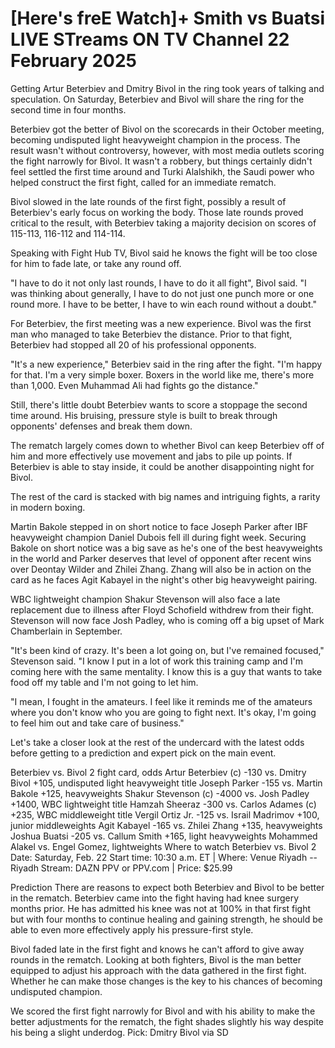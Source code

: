 # [Here's freE Watch]+ Smith vs Buatsi LIVE STreams ON TV Channel 22 February 2025

Getting Artur Beterbiev and Dmitry Bivol in the ring took years of talking and speculation. On Saturday, Beterbiev and Bivol will share the ring for the second time in four months.

Beterbiev got the better of Bivol on the scorecards in their October meeting, becoming undisputed light heavyweight champion in the process. The result wasn't without controversy, however, with most media outlets scoring the fight narrowly for Bivol. It wasn't a robbery, but things certainly didn't feel settled the first time around and Turki Alalshikh, the Saudi power who helped construct the first fight, called for an immediate rematch.

Bivol slowed in the late rounds of the first fight, possibly a result of Beterbiev's early focus on working the body. Those late rounds proved critical to the result, with Beterbiev taking a majority decision on scores of 115-113, 116-112 and 114-114.

Speaking with Fight Hub TV, Bivol said he knows the fight will be too close for him to fade late, or take any round off.

"I have to do it not only last rounds, I have to do it all fight", Bivol said. "I was thinking about generally, I have to do not just one punch more or one round more. I have to be better, I have to win each round without a doubt."

For Beterbiev, the first meeting was a new experience. Bivol was the first man who managed to take Beterbiev the distance. Prior to that fight, Beterbiev had stopped all 20 of his professional opponents.

"It's a new experience," Beterbiev said in the ring after the fight. "I'm happy for that. I'm a very simple boxer. Boxers in the world like me, there's more than 1,000. Even Muhammad Ali had fights go the distance."

Still, there's little doubt Beterbiev wants to score a stoppage the second time around. His bruising, pressure style is built to break through opponents' defenses and break them down.

The rematch largely comes down to whether Bivol can keep Beterbiev off of him and more effectively use movement and jabs to pile up points. If Beterbiev is able to stay inside, it could be another disappointing night for Bivol.

The rest of the card is stacked with big names and intriguing fights, a rarity in modern boxing.

Martin Bakole stepped in on short notice to face Joseph Parker after IBF heavyweight champion Daniel Dubois fell ill during fight week. Securing Bakole on short notice was a big save as he's one of the best heavyweights in the world and Parker deserves that level of opponent after recent wins over Deontay Wilder and Zhilei Zhang. Zhang will also be in action on the card as he faces Agit Kabayel in the night's other big heavyweight pairing.

WBC lightweight champion Shakur Stevenson will also face a late replacement due to illness after Floyd Schofield withdrew from their fight. Stevenson will now face Josh Padley, who is coming off a big upset of Mark Chamberlain in September.

"It's been kind of crazy. It's been a lot going on, but I've remained focused," Stevenson said. "I know I put in a lot of work this training camp and I'm coming here with the same mentality. I know this is a guy that wants to take food off my table and I'm not going to let him.

"I mean, I fought in the amateurs. I feel like it reminds me of the amateurs where you don't know who you are going to fight next. It's okay, I'm going to feel him out and take care of business."

Let's take a closer look at the rest of the undercard with the latest odds before getting to a prediction and expert pick on the main event.

Beterbiev vs. Bivol 2 fight card, odds
Artur Beterbiev (c) -130 vs. Dmitry Bivol +105, undisputed light heavyweight title
Joseph Parker -155 vs. Martin Bakole +125, heavyweights
Shakur Stevenson (c) -4000 vs. Josh Padley +1400, WBC lightweight title
Hamzah Sheeraz -300 vs. Carlos Adames (c) +235, WBC middleweight title
Vergil Ortiz Jr. -125 vs. Israil Madrimov +100, junior middleweights
Agit Kabayel -165 vs. Zhilei Zhang +135, heavyweights
Joshua Buatsi -205 vs. Callum Smith +165, light heavyweights
Mohammed Alakel vs. Engel Gomez, lightweights
Where to watch Beterbiev vs. Bivol 2
Date: Saturday, Feb. 22
Start time: 10:30 a.m. ET | Where: Venue Riyadh -- Riyadh
Stream: DAZN PPV or PPV.com | Price: $25.99

Prediction
There are reasons to expect both Beterbiev and Bivol to be better in the rematch. Beterbiev came into the fight having had knee surgery months prior. He has admitted his knee was not at 100% in that first fight but with four months to continue healing and gaining strength, he should be able to even more effectively apply his pressure-first style.

Bivol faded late in the first fight and knows he can't afford to give away rounds in the rematch. Looking at both fighters, Bivol is the man better equipped to adjust his approach with the data gathered in the first fight. Whether he can make those changes is the key to his chances of becoming undisputed champion.

We scored the first fight narrowly for Bivol and with his ability to make the better adjustments for the rematch, the fight shades slightly his way despite his being a slight underdog. Pick: Dmitry Bivol via SD
